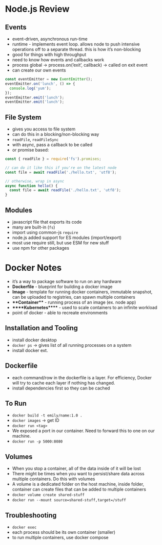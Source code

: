 # Node.js Review

## Events

- event-driven, asynchronous run-time
- runtime - implements event loop. allows node to push intensive operations off to a separate thread. this is how it’s non-blocking
- good for things with high throughput
- need to know how events and callbacks work
- process global → process.on(’exit’, callback) → called on exit event
- can create our own events

```jsx
const eventEmitter = new EventEmitter();
eventEmitter.on('lunch', () => {
  console.log('yum');
});
eventEmitter.emit('lunch');
eventEmitter.emit('lunch');
```

## File System

- gives you access to file system
- can do this in a blocking/non-blocking way
- `readFile`, `readFileSync`
- with async, pass a callback to be called
- or promise based:

```jsx
const { readFile } = require('fs').promises;

// can do it like this if you're on the latest node
const file = await readFile('./hello.txt', 'utf8');

// otherwise, wrap in async
async function hello() {
  const file = await readFile('./hello.txt', 'utf8');
}
```

## Modules

- javascript file that exports its code
- many are built-in (`fs`)
- import using common-js `require`
- node.js added support for ES modules (import/export)
- most use require still, but use ESM for new stuff
- use npm for other packages

# Docker Notes

- it’s a way to package software to run on any hardware
- **Dockerfile** - blueprint for building a docker image
- **Image** - template for running docker containers, immutable snapshot, can be uploaded to registries, can spawn multiple containers
- ********\*\*********Container********\*\********* - running process of an image (ex. node app)
- ********\*\*\*\*********Kubernetes********\*\*\*\********* - used to scale containers to an infinite workload
- point of docker - able to recreate environments

## Installation and Tooling

- install docker desktop
- `docker ps` → gives list of all running processes on a system
- install docker ext.

## Dockerfile

- each command/row in the dockerfile is a layer. For efficiency, Docker will try to cache each layer if nothing has changed.
- install dependencies first so they can be cached

## To Run

- `docker build -t emily/name:1.0 .`
- `docker images` → get ID
- `docker run <tag>`
- We exposed a port in our container. Need to forward this to one on our machine.
- `docker run -p 5000:8080`

## Volumes

- When you stop a container, all of the data inside of it will be lost
- There might be times when you want to persist/share data across multiple containers. Do this with volumes
- A volume is a dedicated folder on the host machine, inside folder, container can create files that can be added to multiple containers
- `docker volume create shared-stuff`
- `docker run --mount source=shared-stuff,target=/stuff`

## Troubleshooting

- `docker exec`
- each process should be its own container (smaller)
- to run multiple containers, use docker compose
